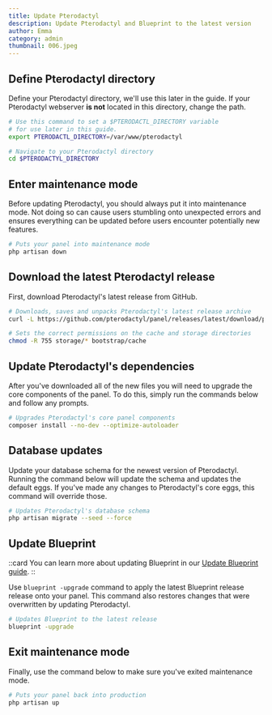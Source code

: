 ```yaml
---
title: Update Pterodactyl
description: Update Pterodactyl and Blueprint to the latest version
author: Emma
category: admin
thumbnail: 006.jpeg
---
```


## Define Pterodactyl directory

Define your Pterodactyl directory, we'll use this later in the guide. If your Pterodactyl webserver **is not** located in this directory, change the path.

```bash
# Use this command to set a $PTERODACTL_DIRECTORY variable
# for use later in this guide.
export PTERODACTL_DIRECTORY=/var/www/pterodactyl

# Navigate to your Pterodactyl directory
cd $PTERODACTYL_DIRECTORY
```

## Enter maintenance mode

Before updating Pterodactyl, you should always put it into maintenance mode. Not doing so can cause users stumbling onto unexpected errors and ensures everything can be updated before users encounter potentially new features.

```bash
# Puts your panel into maintenance mode
php artisan down
```

## Download the latest Pterodactyl release

First, download Pterodactyl's latest release from GitHub.

```bash
# Downloads, saves and unpacks Pterodactyl's latest release archive
curl -L https://github.com/pterodactyl/panel/releases/latest/download/panel.tar.gz | tar -xzv

# Sets the correct permissions on the cache and storage directories
chmod -R 755 storage/* bootstrap/cache
```

## Update Pterodactyl's dependencies

After you've downloaded all of the new files you will need to upgrade the core components of the panel. To do this, simply run the commands below and follow any prompts.

```bash
# Upgrades Pterodactyl's core panel components
composer install --no-dev --optimize-autoloader
```

## Database updates

Update your database schema for the newest version of Pterodactyl. Running the command below will update the schema and updates the default eggs. If you've made any changes to Pterodactyl's core eggs, this command will override those.

```bash
# Updates Pterodactyl's database schema
php artisan migrate --seed --force
```

## Update Blueprint

::card
You can learn more about updating Blueprint in our [Update Blueprint guide](/guides/admin/updateblueprint).
::

Use `blueprint -upgrade` command to apply the latest Blueprint release release onto your panel. This command also restores changes that were overwritten by updating Pterodactyl.

```bash
# Updates Blueprint to the latest release
blueprint -upgrade
```

## Exit maintenance mode

Finally, use the command below to make sure you've exited maintenance mode.

```bash
# Puts your panel back into production
php artisan up
```
